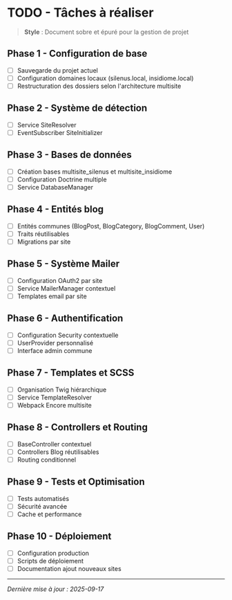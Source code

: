 # TODO - Tâches à réaliser

> **Style** : Document sobre et épuré pour la gestion de projet

## Phase 1 - Configuration de base
- [ ] Sauvegarde du projet actuel
- [ ] Configuration domaines locaux (silenus.local, insidiome.local)
- [ ] Restructuration des dossiers selon l'architecture multisite

## Phase 2 - Système de détection
- [ ] Service SiteResolver
- [ ] EventSubscriber SiteInitializer

## Phase 3 - Bases de données
- [ ] Création bases multisite_silenus et multisite_insidiome
- [ ] Configuration Doctrine multiple
- [ ] Service DatabaseManager

## Phase 4 - Entités blog
- [ ] Entités communes (BlogPost, BlogCategory, BlogComment, User)
- [ ] Traits réutilisables
- [ ] Migrations par site

## Phase 5 - Système Mailer
- [ ] Configuration OAuth2 par site
- [ ] Service MailerManager contextuel
- [ ] Templates email par site

## Phase 6 - Authentification
- [ ] Configuration Security contextuelle
- [ ] UserProvider personnalisé
- [ ] Interface admin commune

## Phase 7 - Templates et SCSS
- [ ] Organisation Twig hiérarchique
- [ ] Service TemplateResolver
- [ ] Webpack Encore multisite

## Phase 8 - Controllers et Routing
- [ ] BaseController contextuel
- [ ] Controllers Blog réutilisables
- [ ] Routing conditionnel

## Phase 9 - Tests et Optimisation
- [ ] Tests automatisés
- [ ] Sécurité avancée
- [ ] Cache et performance

## Phase 10 - Déploiement
- [ ] Configuration production
- [ ] Scripts de déploiement
- [ ] Documentation ajout nouveaux sites

---
*Dernière mise à jour : 2025-09-17*
